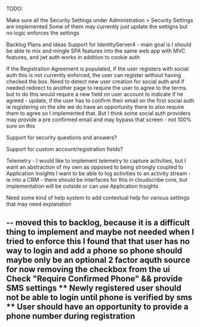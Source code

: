 TODO:

Make sure all the Security Settings under Administration > Security Settings are implemented
Some of them may currently just update the settigns but no logic enforces the settings







Backlog Plans and ideas
Support for IdentityServer4 - main goal is I should be able to mix and mingle SPA features into the same web app with MVC features, and jwt auth works in addition to cookie auth

If the Registration Agreement is populated, if the user registers with social auth this is not currently enforced, the user can register without having checked the box. Need to detect new user creation for social auth and if needed redirect to another page to require the user to agree to the terms. but to do this would require a new field on user account to indicate if he agreed - update, if the user has to confirm their email
on the first social auth ie registering on the site we do have an opportunity there to also require them to agree so I implemented that.
But I think some social auth providers may provide a pre confirmed email and may bypass that screen - not 100% sure on this

Support for security questions and answers?

Support for custom account/registration fields?

Telemetry - I would like to implement telemetry to capture activities, but I want an abstraction of my own as opposed to being strongly coupled to Application Insights
I want to be able to log activities to an activity stream - ie into a CRM - there should be interfaces for this in cloudscribe core, but implementation will be outside or can use Application Insights

Need some kind of help system to add contextual help for various settings that may need explanation

--
moved this to backlog, because it is a difficult thing to implement and maybe not needed
when I tried to enforce this I found that that user has no way to login and add a phone
so phone should maybe only be an optional 2 factor aquth source
for now removing the checkbox from the ui
Check "Require Confirmed Phone" && provide SMS settings
** Newly registered user should not be able to login until phone is verified by sms
** User should have an opportunity to provide a phone number during registration
--
